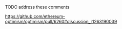 TODO address these comments

https://github.com/ethereum-optimism/optimism/pull/6260#discussion_r1263190039

